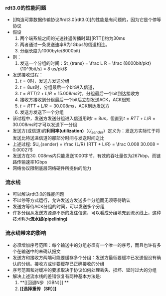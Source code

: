 ### rdt3.0的性能问题
- [[构造可靠数据传输协议#rdt3.0|rdt3.0]]的性能是有问题的，因为它是个停等协议
- 假设
	1. 两个端系统之间的光速往返传播时延[[RTT]]约为30ms
	2. 两者通过一条发送速率R为1Gbps的信道相连。
	3. 分组长度为1000byte(8000bit)
- 则：
	1. 发送一个分组的时间：$t_{trans} = \frac L R = \frac {8000bit/pkt} {10^9bit/s} = 8 us/pkt$
- 发送接收过程：
	1. $t=0$时，发送方发送分组
	2. $t=8us$时，分组最后一个bit进入信道，
	3. $t=RTT/2 + L/R = 15.008ms$时，分组最后一个bit到达接收方
	4. 接收方接收到分组最后一个bit后立刻发送ACK，ACK很短
	5. $t=RTT + L/R = 30.008ms$，ACK到达发送方
	6. 发送方发送下一个分组
- 该过程中，发送方发送分组进入信道用时$t=8us$，但直到$t=RTT + L/R = 30.008ms$时才可以发送下一分组
-  发送方(或信道)的**利用率(utilization)**（$U_{sender}$）定义为：发送方实际忙于将发送比特送进信道的那部分时间与发送时间之比
-  上述过程: $U_{sender} = \frac {L/R} {RTT + L/R} = \frac 0.008 30.008 = 0.00027$
-  发送方在30. 008ms内只能发送1000字节，有效的吞吐量仅为267kbp，而链路传输速率1Gbps
-  网络协议限制底层网络硬件所提供的能力

### 流水线
- 可以解决rdt3.0的性能问题
- 不以停等方式运行，允许发送方发送多个分组而无须等待确认
- 发送方等待ACK分组的时间，可以发送多个分组
- 许多分组从发送方源源不断的发往信道，可以看成分组填充到流水线上，这种技术称为**流水线(pipelining)**

### 流水线带来的影响
- 必须增加序号范围：每个输送中的分组必须有一个唯一的序号，而且也许有多个在输送中的未确认报文
- 发送方和接收方两端可能要缓存多个分组：发送方最低要缓冲已发送但没有确认的分组。接收方或许要缓存已正确接收的分组
- 序号范围和对缓冲的要求取决于协议如何处理丢失、损坏、延时过大的分组
- 解决上述流水线的差错恢复有两种基本方法是:
	1. **[[回退N步（GBN）]] **
	2. **[[选择重传（SR）]]**